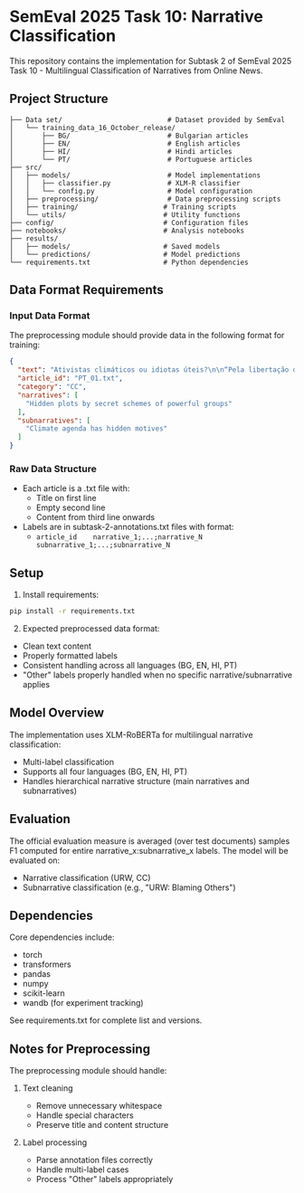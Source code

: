 # SemEval 2025 Task 10: Narrative Classification

This repository contains the implementation for Subtask 2 of SemEval 2025 Task 10 - Multilingual Classification of Narratives from Online News.

## Project Structure

```
├── Data set/                          # Dataset provided by SemEval
│   └── training_data_16_October_release/
│       ├── BG/                        # Bulgarian articles
│       ├── EN/                        # English articles
│       ├── HI/                        # Hindi articles
│       └── PT/                        # Portuguese articles
├── src/
│   ├── models/                        # Model implementations
│   │   ├── classifier.py              # XLM-R classifier
│   │   └── config.py                  # Model configuration
│   ├── preprocessing/                 # Data preprocessing scripts
│   ├── training/                     # Training scripts
│   └── utils/                        # Utility functions
├── config/                           # Configuration files
├── notebooks/                        # Analysis notebooks
├── results/                         
│   ├── models/                       # Saved models
│   └── predictions/                  # Model predictions
└── requirements.txt                  # Python dependencies
```

## Data Format Requirements

### Input Data Format
The preprocessing module should provide data in the following format for training:

```json
{
  "text": "Ativistas climáticos ou idiotas úteis?\n\n“Pela libertação da...",
  "article_id": "PT_01.txt",
  "category": "CC",
  "narratives": [
    "Hidden plots by secret schemes of powerful groups"
  ],
  "subnarratives": [
    "Climate agenda has hidden motives"
  ]
}
```

### Raw Data Structure
- Each article is a .txt file with:
    - Title on first line
    - Empty second line
    - Content from third line onwards
- Labels are in subtask-2-annotations.txt files with format:
    - `article_id    narrative_1;...;narrative_N    subnarrative_1;...;subnarrative_N`

## Setup

1. Install requirements:
```bash
pip install -r requirements.txt
```

2. Expected preprocessed data format:
- Clean text content
- Properly formatted labels
- Consistent handling across all languages (BG, EN, HI, PT)
- "Other" labels properly handled when no specific narrative/subnarrative applies

## Model Overview

The implementation uses XLM-RoBERTa for multilingual narrative classification:
- Multi-label classification
- Supports all four languages (BG, EN, HI, PT)
- Handles hierarchical narrative structure (main narratives and subnarratives)

## Evaluation

The official evaluation measure is averaged (over test documents) samples F1 computed for entire narrative_x:subnarrative_x labels. The model will be evaluated on:
- Narrative classification (URW, CC)
- Subnarrative classification (e.g., "URW: Blaming Others")

## Dependencies

Core dependencies include:
- torch
- transformers
- pandas
- numpy
- scikit-learn
- wandb (for experiment tracking)

See requirements.txt for complete list and versions.

## Notes for Preprocessing

The preprocessing module should handle:
1. Text cleaning
    - Remove unnecessary whitespace
    - Handle special characters
    - Preserve title and content structure

2. Label processing
    - Parse annotation files correctly
    - Handle multi-label cases
    - Process "Other" labels appropriately

